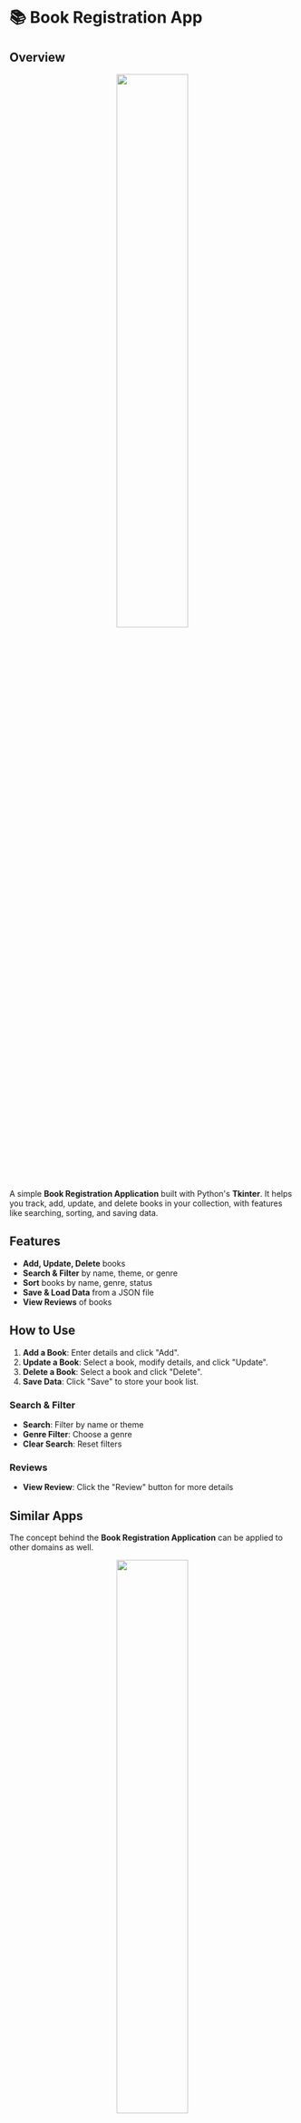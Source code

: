# 📚 Book Registration App   

## Overview

<p align="center">
<img width="50%" length="50%" align="center" src="https://github.com/user-attachments/assets/418f116a-d047-4e65-938e-c3a26f9153e4">
</p>

A simple **Book Registration Application** built with Python's **Tkinter**. It helps you track, add, update, and delete books in your collection, with features like searching, sorting, and saving data. 

## Features

- **Add, Update, Delete** books 
- **Search & Filter** by name, theme, or genre 
- **Sort** books by name, genre, status 
- **Save & Load Data** from a JSON file 
- **View Reviews** of books 

## How to Use

1. **Add a Book**: Enter details and click "Add".
2. **Update a Book**: Select a book, modify details, and click "Update".
3. **Delete a Book**: Select a book and click "Delete".
4. **Save Data**: Click "Save" to store your book list.

### Search & Filter
- **Search**: Filter by name or theme 
- **Genre Filter**: Choose a genre 
- **Clear Search**: Reset filters 

### Reviews
- **View Review**: Click the "Review" button for more details 

## Similar Apps
The concept behind the **Book Registration Application** can be applied to other domains as well. 

<p align="center">
<img width="50%" length="50%" align="center" src="https://github.com/user-attachments/assets/679246a2-c3dd-44af-acaf-5a8f7d8bdf43">
</p>

For example:
- **Game Registration Application**: Similar functionality can be used to track your gaming collection, including details like game name, genre, completion status, and rating.
- **Music Registration Application**: A similar application can track your music library, allowing you to store album names, artists, genres, listening status, and ratings.

